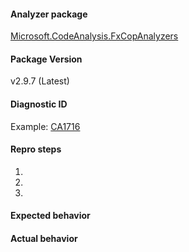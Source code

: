 #### Analyzer package

[Microsoft.CodeAnalysis.FxCopAnalyzers](https://www.nuget.org/packages/Microsoft.CodeAnalysis.FxCopAnalyzers)

#### Package Version

v2.9.7 (Latest)

#### Diagnostic ID

Example: [CA1716](https://docs.microsoft.com/en-us/visualstudio/code-quality/ca1716-identifiers-should-not-match-keywords)

#### Repro steps

1.
2.
3.

#### Expected behavior

#### Actual behavior
